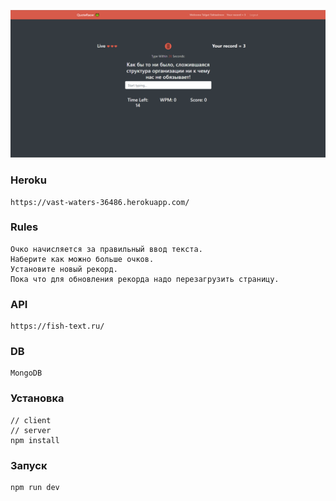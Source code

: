 

![alt text](https://github.com/Talgat18/quoteracerMERN/blob/master/client/src/img/example.png)

### Heroku

```
https://vast-waters-36486.herokuapp.com/
```

### Rules

```
Очко начисляется за правильный ввод текста.
Наберите как можно больше очков.
Установите новый рекорд.
Пока что для обновления рекорда надо перезагрузить страницу.
```

### API

```
https://fish-text.ru/
```

### DB

```
MongoDB
```

### Установка

```
// client
// server
npm install
```

### Запуск 

```
npm run dev
```
